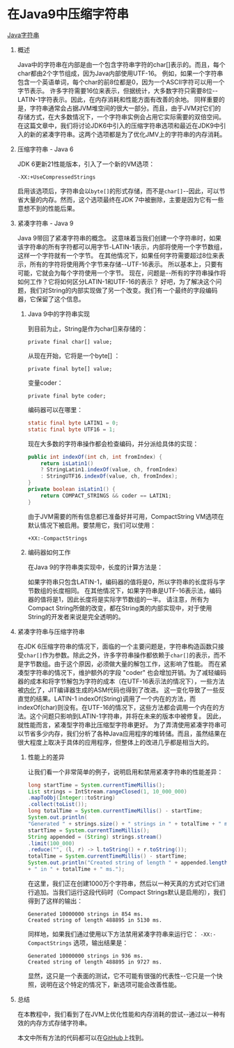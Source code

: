 # 在Java9中压缩字符串

[Java字符串](https://www.baeldung.com/category/java/java-string)

1. 概述

    Java中的字符串在内部是由一个包含字符串字符的char[]表示的。而且，每个char都由2个字节组成，因为Java内部使用UTF-16。
    例如，如果一个字符串包含一个英语单词，每个char的前8位都是0，因为一个ASCII字符可以用一个字节表示。
    许多字符需要16位来表示，但据统计，大多数字符只需要8位--LATIN-1字符表示。因此，在内存消耗和性能方面有改善的余地。
    同样重要的是，字符串通常会占据JVM堆空间的很大一部分。而且，由于JVM对它们的存储方式，在大多数情况下，一个字符串实例会占用它实际需要的双倍空间。
    在这篇文章中，我们将讨论JDK6中引入的压缩字符串选项和最近在JDK9中引入的新的紧凑字符串。这两个选项都是为了优化JMV上的字符串的内存消耗。

2. 压缩字符串 - Java 6

    JDK 6更新21性能版本，引入了一个新的VM选项：

    `-XX:+UseCompressedStrings`

    启用该选项后，字符串会以`byte[]`的形式存储，而不是`char[]`--因此，可以节省大量的内存。然而，这个选项最终在JDK 7中被删除，主要是因为它有一些意想不到的性能后果。
3. 紧凑字符串 - Java 9

    Java 9带回了紧凑字符串的概念。
    这意味着当我们创建一个字符串时，如果该字符串的所有字符都可以用字节-LATIN-1表示，内部将使用一个字节数组，这样一个字符就有一个字节。
    在其他情况下，如果任何字符需要超过8位来表示，所有的字符将使用两个字节来存储--UTF-16表示。
    所以基本上，只要有可能，它就会为每个字符使用一个字节。
    现在，问题是--所有的字符串操作将如何工作？它将如何区分LATIN-1和UTF-16的表示？
    好吧，为了解决这个问题，我们对String的内部实现做了另一个改变。我们有一个最终的字段编码器，它保留了这个信息。

    1. Java 9中的字符串实现

        到目前为止，String是作为char[]来存储的：

        `private final char[] value;`

        从现在开始，它将是一个byte[] ：

        `private final byte[] value;`

        变量coder：

        `private final byte coder;`

        编码器可以在哪里：

        ```java
        static final byte LATIN1 = 0;
        static final byte UTF16 = 1;
        ```

        现在大多数的字符串操作都会检查编码，并分派给具体的实现：

        ```java
        public int indexOf(int ch, int fromIndex) {
            return isLatin1() 
            ? StringLatin1.indexOf(value, ch, fromIndex) 
            : StringUTF16.indexOf(value, ch, fromIndex);
        }  
        private boolean isLatin1() {
            return COMPACT_STRINGS && coder == LATIN1;
        }
        ```

        由于JVM需要的所有信息都已准备好并可用，CompactString VM选项在默认情况下被启用。要禁用它，我们可以使用：

        `+XX:-CompactStrings`

    2. 编码器如何工作

        在Java 9的字符串类实现中，长度的计算方法是：

        如果字符串只包含LATIN-1，编码器的值将是0，所以字符串的长度将与字节数组的长度相同。
        在其他情况下，如果字符串是UTF-16表示法，编码器的值将是1，因此长度将是实际字节数组的一半。
        请注意，所有为Compact String所做的改变，都在String类的内部实现中，对于使用String的开发者来说是完全透明的。
4. 紧凑字符串与压缩字符串

    在JDK 6压缩字符串的情况下，面临的一个主要问题是，字符串构造函数只接受`char[]`作为参数。除此之外，许多字符串操作都依赖于`char[]`的表示，而不是字节数组。由于这个原因，必须做大量的解包工作，这影响了性能。
    而在紧凑型字符串的情况下，维护额外的字段 "coder" 也会增加开销。为了减轻编码器的成本和将字节解包为字符的成本（在UTF-16表示法的情况下），一些方法被[内化](https://en.wikipedia.org/wiki/Intrinsic_function)了，JIT编译器生成的ASM代码也得到了改进。
    这一变化导致了一些反直觉的结果。LATIN-1 indexOf(String)调用了一个内在的方法，而indexOf(char)则没有。在UTF-16的情况下，这些方法都会调用一个内在的方法。这个问题只影响到LATIN-1字符串，并将在未来的版本中被修复。
    因此，就性能而言，紧凑型字符串比压缩型字符串更好。
    为了弄清使用紧凑字符串可以节省多少内存，我们分析了各种Java应用程序的堆转储。而且，虽然结果在很大程度上取决于具体的应用程序，但整体上的改进几乎都是相当大的。
    1. 性能上的差异

        让我们看一个非常简单的例子，说明启用和禁用紧凑字符串的性能差异：

        ```java
        long startTime = System.currentTimeMillis();
        List strings = IntStream.rangeClosed(1, 10_000_000)
        .mapToObj(Integer::toString) 
        .collect(toList());
        long totalTime = System.currentTimeMillis() - startTime;
        System.out.println(
        "Generated " + strings.size() + " strings in " + totalTime + " ms.");
        startTime = System.currentTimeMillis();
        String appended = (String) strings.stream()
        .limit(100_000)
        .reduce("", (l, r) -> l.toString() + r.toString());
        totalTime = System.currentTimeMillis() - startTime;
        System.out.println("Created string of length " + appended.length() 
        + " in " + totalTime + " ms.");
        ```

        在这里，我们正在创建1000万个字符串，然后以一种天真的方式对它们进行追加。当我们运行这段代码时（Compact Strings默认是启用的），我们得到了这样的输出：

        ```log
        Generated 10000000 strings in 854 ms.
        Created string of length 488895 in 5130 ms.
        ```

        同样地，如果我们通过使用以下方法禁用紧凑字符串来运行它： `-XX:-CompactStrings` 选项，输出结果是：

        ```log
        Generated 10000000 strings in 936 ms.
        Created string of length 488895 in 9727 ms.
        ```

        显然，这只是一个表面的测试，它不可能有很强的代表性--它只是一个快照，说明在这个特定的情况下，新选项可能会改善性能。
5. 总结

    在本教程中，我们看到了在JVM上优化性能和内存消耗的尝试--通过以一种有效的内存方式存储字符串。

    本文中所有方法的代码都可以在[GitHub](https://github.com/eugenp/tutorials/tree/master/core-java-modules/core-java-string-operations-6)上找到。
